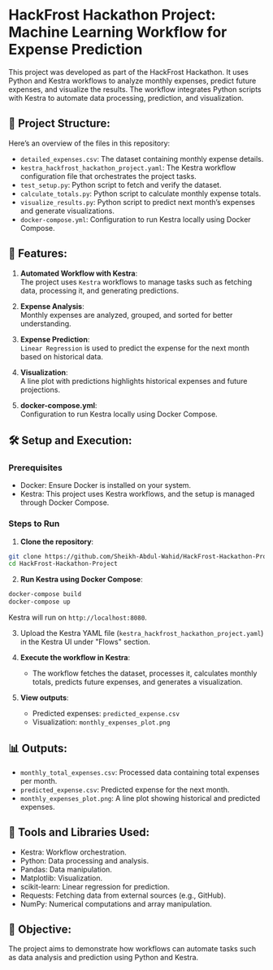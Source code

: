 # HackFrost Hackathon Project: Machine Learning Workflow for Expense Prediction
This project was developed as part of the HackFrost Hackathon. It uses Python and Kestra workflows to analyze monthly expenses, predict future expenses, and visualize the results. The workflow integrates Python scripts with Kestra to automate data processing, prediction, and visualization.

## 📂 Project Structure:

Here’s an overview of the files in this repository:

- `detailed_expenses.csv`: The dataset containing monthly expense details.
- `kestra_hackfrost_hackathon_project.yaml`: The Kestra workflow configuration file that orchestrates the project tasks.
- `test_setup.py`: Python script to fetch and verify the dataset.
- `calculate_totals.py`: Python script to calculate monthly expense totals.
- `visualize_results.py`: Python script to predict next month’s expenses and generate visualizations.
- `docker-compose.yml`: Configuration to run Kestra locally using Docker Compose.

## 🚀 Features:

1. **Automated Workflow with Kestra**:  
The project uses `Kestra` workflows to manage tasks such as fetching data, processing it, and generating predictions.

2. **Expense Analysis**:  
Monthly expenses are analyzed, grouped, and sorted for better understanding.

3. **Expense Prediction**:  
`Linear Regression` is used to predict the expense for the next month based on historical data.

4. **Visualization**:  
A line plot with predictions highlights historical expenses and future projections.

5. **docker-compose.yml**:  
Configuration to run Kestra locally using Docker Compose.

## 🛠️ Setup and Execution:

### Prerequisites
- Docker: Ensure Docker is installed on your system.
- Kestra: This project uses Kestra workflows, and the setup is managed through Docker Compose.

### Steps to Run
1. **Clone the repository**:
```bash
git clone https://github.com/Sheikh-Abdul-Wahid/HackFrost-Hackathon-Project.git
cd HackFrost-Hackathon-Project
```
2. **Run Kestra using Docker Compose**:
```bash
docker-compose build
docker-compose up
```
Kestra will run on `http://localhost:8080`.

3. Upload the Kestra YAML file (`kestra_hackfrost_hackathon_project.yaml`) in the Kestra UI under "Flows" section.

4. **Execute the workflow in Kestra**:    
    - The workflow fetches the dataset, processes it, calculates monthly totals, predicts future expenses, and generates a visualization.

5. **View outputs**:  
    - Predicted expenses: `predicted_expense.csv`
    - Visualization: `monthly_expenses_plot.png`

## 📊 Outputs:
  - `monthly_total_expenses.csv`: Processed data containing total expenses per month.
  - `predicted_expense.csv`: Predicted expense for the next month.
  - `monthly_expenses_plot.png`: A line plot showing historical and predicted expenses.

## 🧰 Tools and Libraries Used:
  - Kestra: Workflow orchestration.
  - Python: Data processing and analysis.
  - Pandas: Data manipulation.
  - Matplotlib: Visualization.
  - scikit-learn: Linear regression for prediction.
  - Requests: Fetching data from external sources (e.g., GitHub).
  - NumPy: Numerical computations and array manipulation.

## 🎯 Objective:  

The project aims to demonstrate how workflows can automate tasks such as data analysis and prediction using Python and Kestra.
